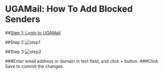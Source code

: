 UGAMail: How To Add Blocked Senders
============================

##[Step 1: Login to UGAMail](http://eits.uga.edu/email_and_calendar/office365)

##Step 2
![step1](https://raw.github.com/vincentclee/ugamail-blocked_senders_list/master/images/one.jpg)

##Step 3
![step2](https://raw.github.com/vincentclee/ugamail-blocked_senders_list/master/images/two.jpg)

###Enter email address or domain in text field, and click + button.
###Click Save to commit the changes.
